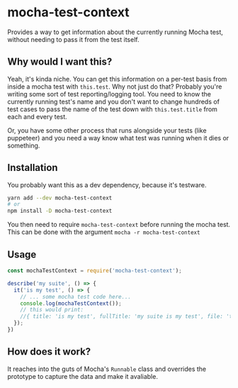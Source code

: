 # mocha-test-context
Provides a way to get information about the currently running Mocha test, without needing to pass it from the test itself.

## Why would I want this?
Yeah, it's kinda niche.  You can get this information on a per-test basis from inside a mocha test with `this.test`.  Why not just do that? Probably you're writing some sort of test reporting/logging tool.  You need to know the currently running test's name and you don't want to change hundreds of test cases to pass the name of the test down with `this.test.title` from each and every test. 

Or, you have some other process that runs alongside your tests (like puppeteer) and you need a way know what test was running when it dies or something.

## Installation
You probably want this as a dev dependency, because it's testware.

```bash
yarn add --dev mocha-test-context
# or
npm install -D mocha-test-context
```

You then need to require `mocha-test-context` before running the mocha test.  This can be done with the argument `mocha -r mocha-test-context` 

## Usage
```js
const mochaTestContext = require('mocha-test-context');

describe('my suite', () => {
  it('is my test', () => {
    // ... some mocha test code here...
    console.log(mochaTestContext());
    // this would print:
    //{ title: 'is my test', fullTitle: 'my suite is my test', file: 'test.js' }
  });
})
```

## How does it work?
It reaches into the guts of Mocha's `Runnable` class and overrides the prototype to capture the data and make it avaliable.
